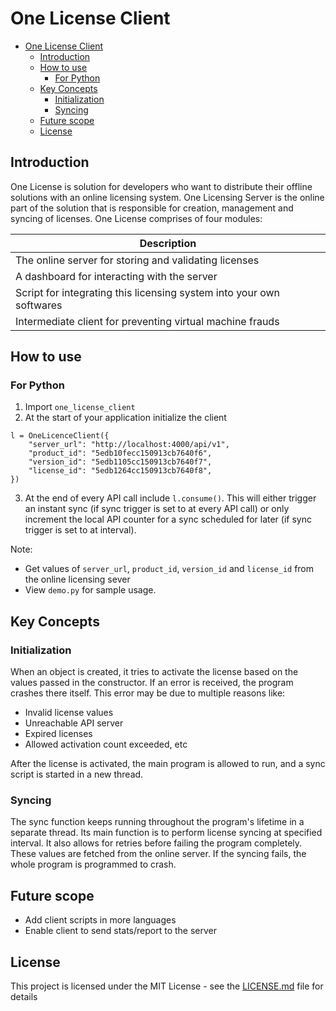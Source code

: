 # One License Client

- [One License Client](#one-license-client)
  - [Introduction](#introduction)
  - [How to use](#how-to-use)
    - [For Python](#for-python)
  - [Key Concepts](#key-concepts)
    - [Initialization](#initialization)
    - [Syncing](#syncing)
  - [Future scope](#future-scope)
  - [License](#license)

## Introduction

One License is solution for developers who want to distribute their offline solutions with an online licensing system. One Licensing Server is the online part of the solution that is responsible for creation, management and syncing of licenses. One License comprises of four modules:

| Description                                                          |
| -------------------------------------------------------------------- |
| The online server for storing and validating licenses                |
| A dashboard for interacting with the server                          |
| Script for integrating this licensing system into your own softwares |
| Intermediate client for preventing virtual machine frauds            |

## How to use

### For Python

1. Import `one_license_client`
2. At the start of your application initialize the client

```
l = OneLicenceClient({
    "server_url": "http://localhost:4000/api/v1",
    "product_id": "5edb10fecc150913cb7640f6",
    "version_id": "5edb1105cc150913cb7640f7",
    "license_id": "5edb1264cc150913cb7640f8",
})
```

3. At the end of every API call include `l.consume()`. This will either trigger an instant sync (if sync trigger is set to at every API call) or only increment the local API counter for a sync scheduled for later (if sync trigger is set to at interval).

Note:

- Get values of `server_url`, `product_id`, `version_id` and `license_id` from the online licensing sever
- View `demo.py` for sample usage.

## Key Concepts

### Initialization

When an object is created, it tries to activate the license based on the values passed in the constructor. If an error is received, the program crashes there itself. This error may be due to multiple reasons like:

- Invalid license values
- Unreachable API server
- Expired licenses
- Allowed activation count exceeded, etc

After the license is activated, the main program is allowed to run, and a sync script is started in a new thread.

### Syncing

The sync function keeps running throughout the program's lifetime in a separate thread. Its main function is to perform license syncing at specified interval. It also allows for retries before failing the program completely. These values are fetched from the online server. If the syncing fails, the whole program is programmed to crash.

## Future scope

- Add client scripts in more languages
- Enable client to send stats/report to the server

## License

This project is licensed under the MIT License - see the [LICENSE.md](LICENSE.md) file for details
